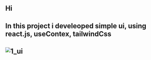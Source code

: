 ## Hi
## In this project i develeoped simple ui, using react.js, useContex, tailwindCss
## ![1_ui](https://user-images.githubusercontent.com/74815003/193425011-6d1fb5d5-b1dd-42b1-ae50-0aaefb54960d.png)
